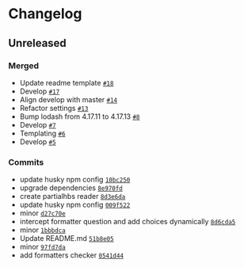 # Changelog

## Unreleased

### Merged

- Update readme template [`#18`](https://github.com/ibbatta/readme-generator/pull/18)
- Develop [`#17`](https://github.com/ibbatta/readme-generator/pull/17)
- Align develop with master [`#14`](https://github.com/ibbatta/readme-generator/pull/14)
- Refactor settings [`#13`](https://github.com/ibbatta/readme-generator/pull/13)
- Bump lodash from 4.17.11 to 4.17.13 [`#8`](https://github.com/ibbatta/readme-generator/pull/8)
- Develop [`#7`](https://github.com/ibbatta/readme-generator/pull/7)
- Templating [`#6`](https://github.com/ibbatta/readme-generator/pull/6)
- Develop [`#5`](https://github.com/ibbatta/readme-generator/pull/5)

### Commits

- update husky npm config [`10bc250`](https://github.com/ibbatta/readme-generator/commit/10bc250ff2cbef9b5cf61e10f5aae867f40b9e9c)
- upgrade dependencies [`8e970fd`](https://github.com/ibbatta/readme-generator/commit/8e970fde5f70349e77f828f5eaf9c2dea7334e62)
- create partialhbs reader [`8d3e6da`](https://github.com/ibbatta/readme-generator/commit/8d3e6da223fe133e0db291de444f32002e27e754)
- update husky npm config [`009f522`](https://github.com/ibbatta/readme-generator/commit/009f52250a8f3a449587e48ecb2c5eaa5dc87405)
- minor [`d27c70e`](https://github.com/ibbatta/readme-generator/commit/d27c70e5ddebcbbdca666baee86aca29ba9e2237)
- intercept formatter question and add choices dynamically [`8d6cda5`](https://github.com/ibbatta/readme-generator/commit/8d6cda54c5aa4f8366dfb07d2661335048bbdeba)
- minor [`1bbbdca`](https://github.com/ibbatta/readme-generator/commit/1bbbdca00281f026249a2792a0484e67797c4713)
- Update README.md [`51b8e05`](https://github.com/ibbatta/readme-generator/commit/51b8e05c9da1de7481623652b8b9524737c4528f)
- minor [`97fd7da`](https://github.com/ibbatta/readme-generator/commit/97fd7daf26736498a47d6b1db986c9c2c8fda62f)
- add formatters checker [`0541d44`](https://github.com/ibbatta/readme-generator/commit/0541d44ecde786fed4a2aacc57e4eb4846d42dce)
